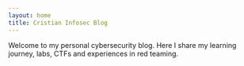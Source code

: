 ```yaml
---
layout: home
title: Cristian Infosec Blog
---
```


Welcome to my personal cybersecurity blog.
Here I share my learning journey, labs, CTFs and experiences in red teaming.